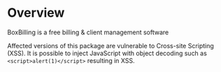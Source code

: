 # Overview

BoxBilling is a free billing & client management software

Affected versions of this package are vulnerable to Cross-site Scripting (XSS). It is possible to inject JavaScript with object decoding such as `<script>alert(1)</script>` resulting in XSS.
